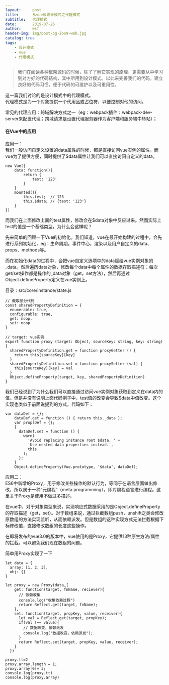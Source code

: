 ```yaml
---
layout:     post
title:      从vue谈设计模式之代理模式
subtitle:   代理模式
date:       2019-07-26
author:     wsf
header-img: img/post-bg-ios9-web.jpg
catalog: true
tags:
    - 设计模式
    - vue
    - 代理模式
---
```


> 我们在阅读各种框架源码的时候，除了了解它实现的原理，更需要从中学习到对方好的代码结构，其中所用到设计模式。以此来完善我们的代码，建立良好的代码习惯，便于代码的可维护以及可重用性。

这一篇我们讨论的是设计模式中的代理模式。  
代理模式是为一个对象提供一个代用品或占位符，以便控制对他的访问。

常见的代理应用：跨域解决方式之一（eg：webpack插件：webpack-dev-server来配置代理；跨域请求是设置代理服务器作为客户端和服务端中转站）；

#### 在Vue中的应用
应用一：  
我们一般访问自定义设置的data属性的时候，都是直接访问vue实例的属性。而vue为了提供方便，同时提供了$data属性让我们可以直接访问自定义的data。
```
new Vue({
    data: function(){
        return {
            test: '123'
        }
    }
    mounted(){
        this.test;  // 123
        this.$data; // {test: '123'}
    }
})
```
而我们在上面修改上面的test属性，修改会在$data对象中反应过来。然而实际上test的值是一个基础类型，为什么会这样呢？

先来简单的回顾一下Vue的初始化。我们知道，vue在最开始构建的过程中，会先进行系列初始化，eg：生命周期，事件中心，渲染以及用户自定义的data、props、methods等。

而在初始化data的过程中，会把vue自定义选项中的data赋给vue实例对象的_data。然后遍历data对象，修改每个data中每个属性的数据存取描述符：每次get/set操作都是操作的_data对象（get，set方法），然后再通过Object.defineProperty定义在vue实例上。

目录：src/core/instance/state.js
```
// 截取部分代码
const sharedPropertyDefinition = {
  enumerable: true,
  configurable: true,
  get: noop,
  set: noop
}

// target: vue实例
export function proxy (target: Object, sourceKey: string, key: string) {
  sharedPropertyDefinition.get = function proxyGetter () {
    return this[sourceKey][key]
  }
  sharedPropertyDefinition.set = function proxySetter (val) {
    this[sourceKey][key] = val
  }
  Object.defineProperty(target, key, sharedPropertyDefinition)
}
```
我们已经说到了为什么我们可以直接通过访问vue实例对象获取到定义在data内的值。但是并没有说明上面代码例子中，test值的改变会导致$data中值改变。这个实现也类似于前面说提到的方式。代码如下：
```
var dataDef = {};
    dataDef.get = function () { return this._data };
    var propsDef = {};
    {
      dataDef.set = function () {
        warn(
          'Avoid replacing instance root $data. ' +
          'Use nested data properties instead.',
          this
        );
      };
    }
    Object.defineProperty(Vue.prototype, '$data', dataDef);
```

应用二：  
ES6中新增的Proxy，用于修改某些操作的默认行为，等同于在语言层面做出修改，所以属于一种“元编程”（meta programming），即对编程语言进行编程。这里关于Proxy是使用不做过多描述。

在vue中，对于对象类型来说，实现响应式数据采用的是Object.defineProperty的存取描述（get，set）。对于数组来说，通过拦截数组push，unshift之类会修改原数组的方法实现监听，从而依赖派发。但是数组的这种实现方式无法拦截根据下标修改值，直接修改数组的长度这些操作。

在即将发布的vue3.0的版本中，vue使用的是Proxy，它提供13种原生方法/属性的拦截。可以避免我们现在数组的问题。

简单用Proxy实现了一下
```
let data = {
  array: [1, 2, 3],
  obj: {}
}

let proxy = new Proxy(data,{
    get: function(target, fnName, reciever){
      // 依赖收集
      console.log("收集依赖过程")
      return Reflect.get(target, fnName);
    },
    set: function(target, propKey, value, receiver){
      let val = Reflect.get(target, propKey);
      if(val !== value){
        // 数据改变，依赖派发
        console.log("数据改变，依赖派发");
      }
      return Reflect.set(target, propKey, value, receiver);
    }
  })

proxy.tt=2
proxy.array.length = 1;
proxy.array[0]= 3;
console.log(proxy.tt)
console.log(proxy.array)
```
